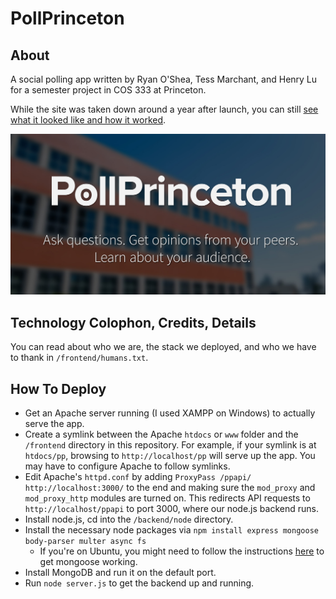# PollPrinceton

## About

A social polling app written by Ryan O'Shea, Tess Marchant, and Henry Lu for a semester project in COS 333 at Princeton.

While the site was taken down around a year after launch, you can still [see what it looked like and how it worked](https://www.behance.net/gallery/25980453/PollPrinceton-Social-polling-for-Princeton-students).

![](/frontend/img/facebook-share-panel.jpg)

## Technology Colophon, Credits, Details

You can read about who we are, the stack we deployed, and who we have to thank in `/frontend/humans.txt`.

## How To Deploy

- Get an Apache server running (I used XAMPP on Windows) to actually serve the app.
- Create a symlink between the Apache `htdocs` or `www` folder and the `/frontend` directory in this repository. For example, if your symlink is at `htdocs/pp`, browsing to `http://localhost/pp` will serve up the app. You may have to configure Apache to follow symlinks.  
- Edit Apache's `httpd.conf` by adding `ProxyPass /ppapi/ http://localhost:3000/` to the end and making sure the `mod_proxy` and `mod_proxy_http` modules are turned on. This redirects API requests to `http://localhost/ppapi` to port 3000, where our node.js backend runs. 
- Install node.js, cd into the `/backend/node` directory.
- Install the necessary node packages via `npm install express mongoose body-parser multer async fs`
	- If you're on Ubuntu, you might need to follow the instructions [here](http://stackoverflow.com/a/22242472/859085) to get mongoose working.
- Install MongoDB and run it on the default port.
- Run `node server.js` to get the backend up and running.

